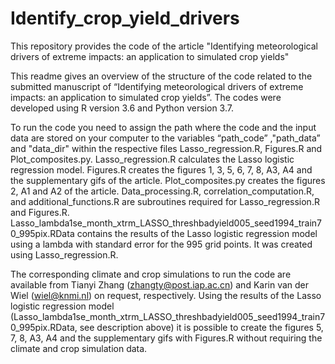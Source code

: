 # Identify_crop_yield_drivers
This repository provides the code of the article "Identifying meteorological drivers of extreme impacts: an application to simulated crop yields"

This readme gives an overview of the structure of the code related to the submitted manuscript of “Identifying meteorological drivers of extreme impacts: an application to simulated crop yields”.
The codes were developed using R version 3.6 and Python version 3.7.

To run the code you need to assign the path where the code and the input data are stored on your computer to the variables “path_code” ,"path_data” and "data_dir" within the respective files Lasso_regression.R, Figures.R and Plot_composites.py. 
Lasso_regression.R calculates the Lasso logistic regression model. 
Figures.R creates the figures 1, 3, 5, 6, 7, 8, A3, A4 and the supplementary gifs of the article. 
Plot_composites.py creates the figures 2, A1 and A2 of the article.
Data_processing.R, correlation_computation.R, and additional_functions.R are subroutines required for Lasso_regression.R and Figures.R.
Lasso_lambda1se_month_xtrm_LASSO_threshbadyield005_seed1994_train70_995pix.RData contains the results of the Lasso logistic regression model using a lambda with standard error for the 995 grid points. It was created using Lasso_regression.R.

The corresponding climate and crop simulations to run the code are available from Tianyi Zhang (zhangty@post.iap.ac.cn) and Karin van der Wiel (wiel@knmi.nl) on request, respectively. Using the results of the Lasso logistic regression model (Lasso_lambda1se_month_xtrm_LASSO_threshbadyield005_seed1994_train70_995pix.RData, see description above) it is possible to create the figures 5, 7, 8, A3, A4 and the supplementary gifs with Figures.R without requiring the climate and crop simulation data.
